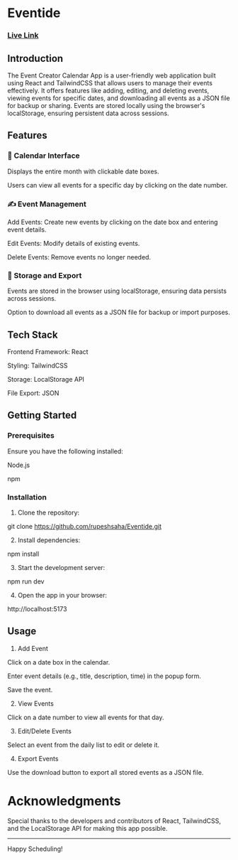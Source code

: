# Eventide

### <a href = "https://eventide-five.vercel.app/">Live Link</a>

## Introduction

The Event Creator Calendar App is a user-friendly web application built using React and TailwindCSS that allows users to manage their events effectively. It offers features like adding, editing, and deleting events, viewing events for specific dates, and downloading all events as a JSON file for backup or sharing. Events are stored locally using the browser's localStorage, ensuring persistent data across sessions.


## Features

### 📅 Calendar Interface

Displays the entire month with clickable date boxes.

Users can view all events for a specific day by clicking on the date number.


### ✍️ Event Management

Add Events: Create new events by clicking on the date box and entering event details.

Edit Events: Modify details of existing events.

Delete Events: Remove events no longer needed.


### 💾 Storage and Export

Events are stored in the browser using localStorage, ensuring data persists across sessions.

Option to download all events as a JSON file for backup or import purposes.



## Tech Stack

Frontend Framework: React

Styling: TailwindCSS

Storage: LocalStorage API

File Export: JSON


## Getting Started

### Prerequisites

Ensure you have the following installed:

Node.js

npm 


### Installation

1. Clone the repository:

git clone https://github.com/rupeshsaha/Eventide.git  


2. Install dependencies:

npm install  


3. Start the development server:

npm run dev  


4. Open the app in your browser:

http://localhost:5173


## Usage

1. Add Event

Click on a date box in the calendar.

Enter event details (e.g., title, description, time) in the popup form.

Save the event.



2. View Events

Click on a date number to view all events for that day.



3. Edit/Delete Events

Select an event from the daily list to edit or delete it.



4. Export Events

Use the download button to export all stored events as a JSON file.


# Acknowledgments

Special thanks to the developers and contributors of React, TailwindCSS, and the LocalStorage API for making this app possible.


---

Happy Scheduling!

